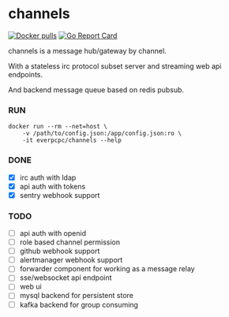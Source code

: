 # channels

[![Docker pulls](https://img.shields.io/docker/pulls/everpcpc/channels.svg)](https://hub.docker.com/r/everpcpc/channels)
[![Go Report Card](https://goreportcard.com/badge/github.com/everpcpc/channels)](https://goreportcard.com/report/github.com/everpcpc/channels)


channels is a message hub/gateway by channel.

With a stateless irc protocol subset server and streaming web api endpoints.

And backend message queue based on redis pubsub.

### RUN

```shell
docker run --rm --net=host \
    -v /path/to/config.json:/app/config.json:ro \
    -it everpcpc/channels --help
```

### DONE

- [x] irc auth with ldap
- [x] api auth with tokens
- [x] sentry webhook support

### TODO

- [ ] api auth with openid
- [ ] role based channel permission
- [ ] github webhook support
- [ ] alertmanager webhook support
- [ ] forwarder component for working as a message relay
- [ ] sse/websocket api endpoint
- [ ] web ui
- [ ] mysql backend for persistent store
- [ ] kafka backend for group consuming
